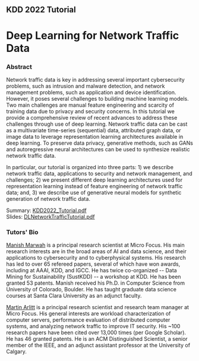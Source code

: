 ## KDD 2022 Tutorial 
# Deep Learning for Network Traffic Data

### Abstract
Network traffic data is key in addressing several important cybersecurity problems, such as intrusion and malware detection, and network management problems, such as application and device identification. However, it poses several challenges to building machine learning models. Two main challenges are manual feature engineering and scarcity of training data due to privacy and security concerns. In this tutorial we provide a comprehensive review of recent advances to address these challenges through use of deep learning. Network traffic data can be cast as a multivariate time-series (sequential) data, attributed graph data, or image data to leverage representation learning architectures available in deep learning. To preserve data privacy, generative methods, such as GANs and autoregressive neural architectures can be used to synthesize realistic network traffic data. 

In particular, our tutorial is organized into three parts: 1) we describe network traffic data, applications to security and network management, and challenges; 2) we present different deep learning architectures used for representation learning instead of feature engineering of network traffic data; and, 3) we describe use of generative neural models for synthetic generation of network traffic data.


Summary: [KDD2022_Tutorial.pdf](KDD2022_Tutorial.pdf) <br>
Slides: [DLNetworkTrafficTutorial.pdf](DLNetworkTrafficTutorial.pdf)<br>

### Tutors' Bio

[Manish Marwah](http://marwah.org) is a principal research scientist at Micro Focus. His main research interests are in the broad areas of AI and data science, and their applications to cybersecurity and to cyberphysical systems. His research has led to over 65 refereed papers, several of which have won awards, including at AAAI, KDD, and IGCC. He has twice co-organized -- Data Mining for Sustainability (SustKDD) -- a workshop at KDD. He has been granted 53 patents. Manish received his Ph.D. in Computer Science from University of Colorado, Boulder. He has taught graduate data science courses at Santa Clara University as an adjunct faculty. 

[Martin Arlitt](https://www.linkedin.com/in/martinarlitt) is a principal research scientist and research team manager at Micro Focus. His general interests are workload characterization of computer servers, performance evaluation of distributed computer systems, and analyzing network traffic to improve IT security. His ~100 research papers have been cited over 13,000 times (per Google Scholar). He has 46 granted patents. He is an ACM Distinguished Scientist, a senior member of the IEEE, and an adjunct assistant professor at the University of Calgary.
